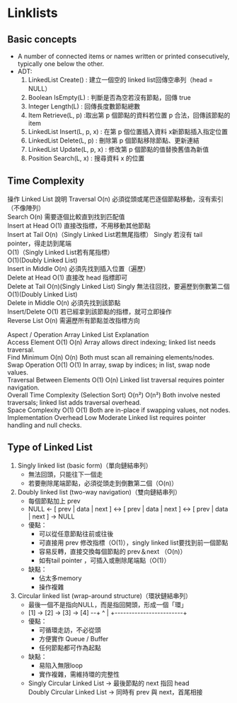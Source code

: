 # Linklists

## Basic concepts
- A  number of connected items or names written or printed consecutively, typically one below the other.  
- ADT:
    1. LinkedList Create() : 建立一個空的 linked list回傳空串列（head = NULL） 
    2. Boolean IsEmpty(L) : 判斷是否為空若沒有節點，回傳 true  
    3. Integer Length(L) : 回傳長度數節點總數  
    4. Item Retrieve(L, p) :取出第 p 個節點的資料若位置 p 合法，回傳該節點的 item
    5. LinkedList Insert(L, p, x) : 在第 p 個位置插入資料 x新節點插入指定位置
    6. LinkedList Delete(L, p) : 刪除第 p 個節點移除節點、更新連結
    7. LinkedList Update(L, p, x) : 修改第 p 個節點的值替換舊值為新值
    8. Position Search(L, x) : 搜尋資料 x 的位置


## Time Complexity
操作             Linked List                       說明
Traversal        O(n)                              必須從頭或尾巴逐個節點移動，沒有索引（不像陣列）  
Search           O(n)                              需要逐個比較直到找到匹配值  
Insert at Head   O(1)                              直接改指標，不用移動其他節點  
Insert at Tail   O(n)（Singly Linked List若無尾指標） Singly 若沒有 tail pointer，得走訪到尾端  
                 O(1)（Singly Linked List若有尾指標）  
                 O(1)(Doubly Linked List)     
Insert in Middle O(n)                              必須先找到插入位置（遍歷）  
Delete at Head   O(1)                              直接改 head 指標即可  
Delete at Tail   O(n)(Singly Linked List)          Singly 無法往回找，要遍歷到倒數第二個  
                 O(1)(Doubly Linked List)     
Delete in Middle O(n)                              必須先找到該節點  
Insert/Delete    O(1)                              若已經拿到該節點的指標，就可立即操作  
Reverse List     O(n)                              需遍歷所有節點並改指標方向  


Aspect / Operation   Array   Linked List   Explanation  
Access Element       O(1)    O(n)          Array allows direct indexing; linked list needs traversal.  
Find Minimum         O(n)    O(n)          Both must scan all remaining elements/nodes.  
Swap Operation       O(1)    O(1)          In array, swap by indices; in list, swap node values.  
Traversal Between Elements O(1) O(n)       Linked list traversal requires pointer navigation.  
Overall Time Complexity (Selection Sort) O(n²) O(n²) Both involve nested traversals; linked list adds traversal overhead.  
Space Complexity     O(1)    O(1)          Both are in-place if swapping values, not nodes.  
Implementation Overhead Low  Moderate      Linked list requires pointer handling and null checks.  

## Type of Linked List 
1. Singly linked list (basic form)（單向鏈結串列）
    * 無法回頭，只能往下一個走
    * 若要刪除尾端節點，必須從頭走到倒數第二個（O(n)）
2. Doubly linked list (two-way navigation)（雙向鏈結串列）
    * 每個節點加上 prev
    * NULL <- [ prev | data | next ] <-> [ prev | data | next ] <-> [ prev | data | next ] -> NULL
    * 優點：
        - 可以從任意節點往前或往後
        - 可直接用 prev 修改指標（O(1)），singly linked list要找到前一個節點
        - 容易反轉，直接交換每個節點的 prev＆next （O(n)）
        - 如有tail pointer ，可插入或刪除尾端點（O(1)）
    * 缺點：
        - 佔太多memory
        - 操作複雜
3. Circular linked list (wrap-around structure)（環狀鏈結串列）
    * 最後一個不是指向NULL，而是指回開頭，形成一個「環」
    * [1] -> [2] -> [3] -> [4] --+
        ^                        |
        +------------------------+
    * 優點：
        - 可循環走訪，不必從頭
        - 方便實作 Queue / Buffer
        - 任何節點都可作為起點
    * 缺點：
        - 易陷入無限loop
        - 實作複雜，需維持環的完整性
    *   Singly Circular Linked List → 最後節點的 next 指回 head  
	    Doubly Circular Linked List → 同時有 prev 與 next，首尾相接

